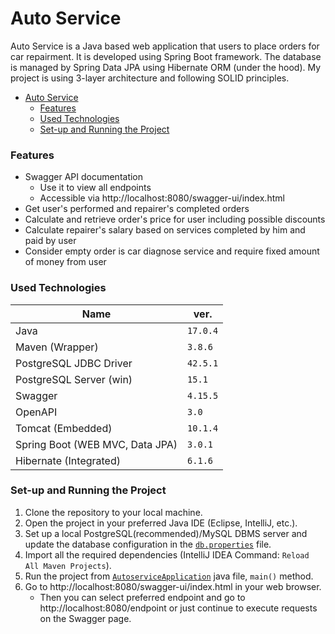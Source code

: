 # Auto Service

Auto Service is a Java based web application that users to place orders for car repairment. It is developed using Spring Boot framework. The database is managed by Spring Data JPA using Hibernate ORM (under the hood). My project is using 3-layer architecture and following SOLID principles.

<!-- TOC -->
* [Auto Service](#auto-service)
    * [Features](#features)
    * [Used Technologies](#used-technologies)
    * [Set-up and Running the Project](#set-up-and-running-the-project)
<!-- TOC -->

### Features

- Swagger API documentation
  - Use it to view all endpoints
  - Accessible via http://localhost:8080/swagger-ui/index.html
- Get user's performed and repairer's completed orders
- Calculate and retrieve order's price for user including possible discounts
- Calculate repairer's salary based on services completed by him and paid by user
- Consider empty order is car diagnose service and require fixed amount of money from user

### Used Technologies

| Name                            | ver.     |
|---------------------------------|----------|
| Java                            | `17.0.4` |
| Maven (Wrapper)                 | `3.8.6`  |
| PostgreSQL JDBC Driver          | `42.5.1` |
| PostgreSQL Server (win)         | `15.1`   |
| Swagger                         | `4.15.5` |
| OpenAPI                         | `3.0`    |
| Tomcat (Embedded)               | `10.1.4` |
| Spring Boot (WEB MVC, Data JPA) | `3.0.1`  |
| Hibernate (Integrated)          | `6.1.6`  |

### Set-up and Running the Project

1. Clone the repository to your local machine.
2. Open the project in your preferred Java IDE (Eclipse, IntelliJ, etc.).
3. Set up a local PostgreSQL(recommended)/MySQL DBMS server and update the database configuration in the [`db.properties`](https://github.com/sequencerr/my-autoservice-app/blob/main/src/main/resources/db.properties#L2) file.
4. Import all the required dependencies (IntelliJ IDEA Command: `Reload All Maven Projects`).
5. Run the project from [`AutoserviceApplication`](https://github.com/sequencerr/my-autoservice-app/blob/main/src/main/java/task/autoservice/AutoserviceApplication.java#L8) java file, `main()` method.
6. Go to http://localhost:8080/swagger-ui/index.html in your web browser.
   - Then you can select preferred endpoint and go to http://localhost:8080/endpoint or just continue to execute requests on the Swagger page. 